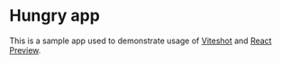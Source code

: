 # Hungry app

This is a sample app used to demonstrate usage of [Viteshot](https://viteshot.com) and [React Preview](https://reactpreview.com).
